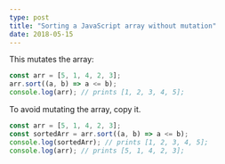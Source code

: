 ```yaml
---
type: post
title: "Sorting a JavaScript array without mutation"
date: 2018-05-15
---
```


This mutates the array:
```js
const arr = [5, 1, 4, 2, 3];
arr.sort((a, b) => a <= b);
console.log(arr); // prints [1, 2, 3, 4, 5];
```

To avoid mutating the array, copy it.
```js
const arr = [5, 1, 4, 2, 3];
const sortedArr = arr.sort((a, b) => a <= b);
console.log(sortedArr); // prints [1, 2, 3, 4, 5];
console.log(arr); // prints [5, 1, 4, 2, 3];
```

